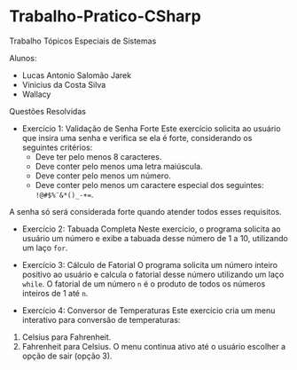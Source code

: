 # Trabalho-Pratico-CSharp
Trabalho Tópicos Especiais de Sistemas

Alunos:
- Lucas Antonio Salomão Jarek
- Vinicius da Costa Silva
- Wallacy

Questões Resolvidas

* Exercício 1: Validação de Senha Forte
Este exercício solicita ao usuário que insira uma senha e verifica se ela é forte, considerando os seguintes critérios:
  - Deve ter pelo menos 8 caracteres.
  - Deve conter pelo menos uma letra maiúscula.
  - Deve conter pelo menos um número.
  - Deve conter pelo menos um caractere especial dos seguintes: `!@#$%¨&*()_-+=`.

A senha só será considerada forte quando atender todos esses requisitos.

* Exercício 2: Tabuada Completa
Neste exercício, o programa solicita ao usuário um número e exibe a tabuada desse número de 1 a 10, utilizando um laço `for`.

* Exercício 3: Cálculo de Fatorial
O programa solicita um número inteiro positivo ao usuário e calcula o fatorial desse número utilizando um laço `while`. O fatorial de um número `n` é o produto de todos os números inteiros de 1 até `n`.

* Exercício 4: Conversor de Temperaturas
Este exercício cria um menu interativo para conversão de temperaturas:
1. Celsius para Fahrenheit.
2. Fahrenheit para Celsius.
O menu continua ativo até o usuário escolher a opção de sair (opção 3). 
